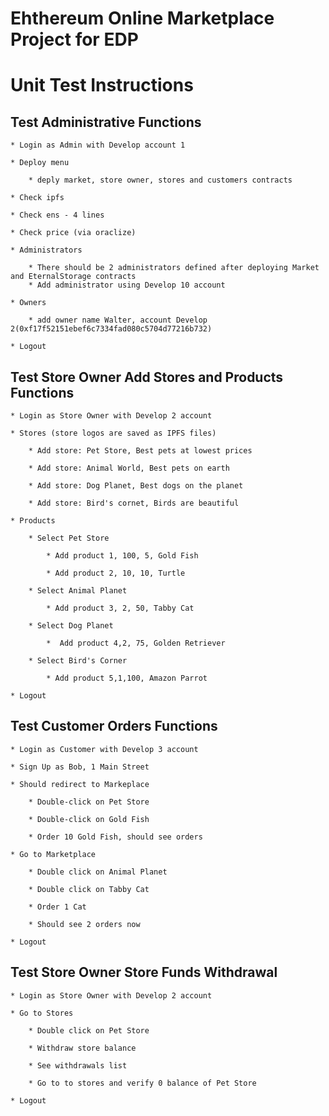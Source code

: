 # Ehthereum Online Marketplace Project for EDP

# Unit Test Instructions

## Test Administrative Functions

    * Login as Admin with Develop account 1

    * Deploy menu 

        * deply market, store owner, stores and customers contracts 

    * Check ipfs

    * Check ens - 4 lines

    * Check price (via oraclize)

    * Administrators

        * There should be 2 administrators defined after deploying Market and EternalStorage contracts 
        * Add administrator using Develop 10 account

    * Owners

        * add owner name Walter, account Develop 2(0xf17f52151ebef6c7334fad080c5704d77216b732)

    * Logout

## Test Store Owner Add Stores and Products Functions

    * Login as Store Owner with Develop 2 account 

    * Stores (store logos are saved as IPFS files)

        * Add store: Pet Store, Best pets at lowest prices

        * Add store: Animal World, Best pets on earth

        * Add store: Dog Planet, Best dogs on the planet

        * Add store: Bird's cornet, Birds are beautiful

    * Products 

        * Select Pet Store

            * Add product 1, 100, 5, Gold Fish

            * Add product 2, 10, 10, Turtle

        * Select Animal Planet

            * Add product 3, 2, 50, Tabby Cat

        * Select Dog Planet	

            *  Add product 4,2, 75, Golden Retriever

        * Select Bird's Corner

            * Add product 5,1,100, Amazon Parrot

    * Logout

## Test Customer Orders Functions

    * Login as Customer with Develop 3 account

    * Sign Up as Bob, 1 Main Street

    * Should redirect to Markeplace

        * Double-click on Pet Store

        * Double-click on Gold Fish

        * Order 10 Gold Fish, should see orders

    * Go to Marketplace

        * Double click on Animal Planet

        * Double click on Tabby Cat

        * Order 1 Cat

        * Should see 2 orders now

    * Logout

## Test Store Owner Store Funds Withdrawal

    * Login as Store Owner with Develop 2 account

	* Go to Stores

		* Double click on Pet Store 

		* Withdraw store balance

		* See withdrawals list

		* Go to to stores and verify 0 balance of Pet Store

    * Logout
